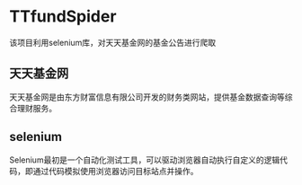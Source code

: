 # TTfundSpider
该项目利用selenium库，对天天基金网的基金公告进行爬取
## 天天基金网
天天基金网是由东方财富信息有限公司开发的财务类网站，提供基金数据查询等综合理财服务。
## selenium
Selenium最初是一个自动化测试工具，可以驱动浏览器自动执行自定义的逻辑代码，即通过代码模拟使用浏览器访问目标站点并操作。
